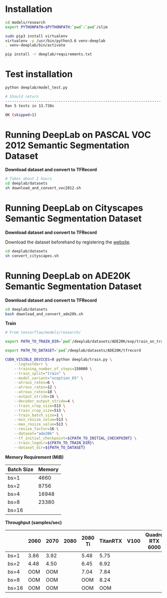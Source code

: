 Installation
===

```bash
cd models/research
export PYTHONPATH=$PYTHONPATH:`pwd`:`pwd`/slim

sudo pip3 install virtualenv
virtualenv -p /usr/bin/python3.6 venv-deeplab
. venv-deeplab/bin/activate

pip install -r deeplab/requirements.txt 
```

Test installation
===

```bash
python deeplab/model_test.py

# Should return
----------------------------------------------------------------------
Ran 5 tests in 13.738s

OK (skipped=1)
```

Running DeepLab on PASCAL VOC 2012 Semantic Segmentation Dataset
===
**Download dataset and convert to TFRecord**

```bash
# Takes about 2 hours
cd deeplab/datasets
sh download_and_convert_voc2012.sh
```

Running DeepLab on Cityscapes Semantic Segmentation Dataset
===
**Download dataset and convert to TFRecord**

Download the dataset beforehand by registering the [website](https://www.cityscapes-dataset.com/).

```bash
cd deeplab/datasets
sh convert_cityscapes.sh
```


Running DeepLab on ADE20K Semantic Segmentation Dataset
===

**Download dataset and convert to TFRecord**

```bash
cd deeplab/datasets
bash download_and_convert_ade20k.sh
```

**Train**

```bash
# From tensorflow/models/research/

export PATH_TO_TRAIN_DIR=`pwd`/deeplab/datasets/ADE20K/exp/train_on_train_set/train

export PATH_TO_DATASET=`pwd`/deeplab/datasets/ADE20K/tfrecord

CUDA_VISIBLE_DEVICES=0 python deeplab/train.py \
    --logtostderr \
    --training_number_of_steps=150000 \
    --train_split="train" \
    --model_variant="xception_65" \
    --atrous_rates=6 \
    --atrous_rates=12 \
    --atrous_rates=18 \
    --output_stride=16 \
    --decoder_output_stride=4 \
    --train_crop_size=513 \
    --train_crop_size=513 \
    --train_batch_size=1 \
    --min_resize_value=513 \
    --max_resize_value=513 \
    --resize_factor=16 \
    --dataset="ade20k" \
    --tf_initial_checkpoint=${PATH_TO_INITIAL_CHECKPOINT} \
    --train_logdir=${PATH_TO_TRAIN_DIR}\
    --dataset_dir=${PATH_TO_DATASET}
```

**Memory Requirement (MiB)**


| Batch Size  | Memory  |
|---|---|
| bs=1  | 4660 |
| bs=2  | 8756 |
| bs=4  | 16948  |
| bs=8  | 23380  |
| bs=16  |   |

**Throughput (samples/sec)** 

|   | 2060  | 2070  | 2080  |  2080 Ti | TitanRTX | V100 | Quadro RTX 6000 | Quadro RTX 8000 |
|---|---|---|---|---|---|---|---|---|
| bs=1  | 3.86  | 3.92  |   | 5.48  | 5.75  |   |   |   |
| bs=2  |  4.48 | 4.50 |   | 6.45  |  6.92 |   |   |   |
| bs=4  | OOM  | OOM  |   | 7.04  |  7.84 |   |   |   |
| bs=8  | OOM  | OOM  |   |  OOM |  8.24 |   |   |   |
| bs=16  | OOM | OOM  |   | OOM  |  OOM |   |   |   |